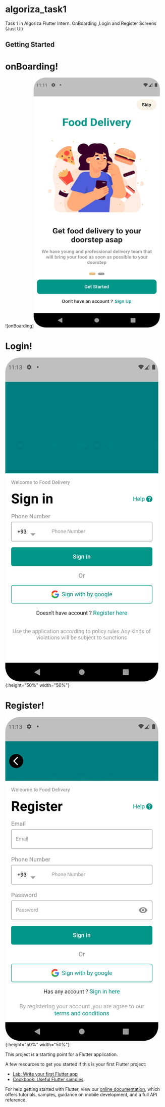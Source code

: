 # algoriza_task1

Task 1 in Algoriza Flutter Intern.
OnBoarding ,Login and Register Screens (Just Ui) 

## Getting Started
# onBoarding!
![onBoarding]<img src="onBoarding.png" width="400" height="790">

# Login!
![Login](Login.png){:height="50%" width="50%"}

# Register!
![Register](Register.png){:height="50%" width="50%"}

This project is a starting point for a Flutter application.

A few resources to get you started if this is your first Flutter project:

- [Lab: Write your first Flutter app](https://flutter.dev/docs/get-started/codelab)
- [Cookbook: Useful Flutter samples](https://flutter.dev/docs/cookbook)

For help getting started with Flutter, view our
[online documentation](https://flutter.dev/docs), which offers tutorials,
samples, guidance on mobile development, and a full API reference.
